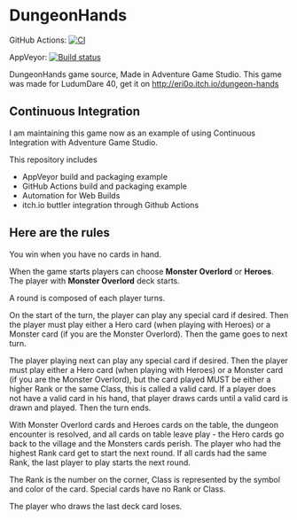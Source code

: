 # DungeonHands
GitHub Actions: [![CI](https://github.com/ericoporto/DungeonHands/actions/workflows/main.yml/badge.svg)](https://github.com/ericoporto/DungeonHands/actions/workflows/main.yml)

AppVeyor: [![Build status](https://ci.appveyor.com/api/projects/status/t4k6scc08hsqn750?svg=true)](https://ci.appveyor.com/project/ericoporto/dungeonhands)

DungeonHands game source, Made in Adventure Game Studio. This game was made for LudumDare 40, get it on http://eri0o.itch.io/dungeon-hands

## Continuous Integration

I am maintaining this game now as an example of using Continuous Integration with Adventure Game Studio.

This repository includes
- AppVeyor build and packaging example
- GitHub Actions build and packaging example
- Automation for Web Builds
- itch.io buttler integration through Github Actions

## Here are the rules

You win when you have no cards in hand.

When the game starts players can choose **Monster Overlord** or **Heroes**. The player with **Monster Overlord** deck starts.

A round is composed of each player turns.

On the start of the turn, the player can play any special card if desired. Then the player must play either a Hero card (when playing with Heroes) or a Monster card (if you are the Monster Overlord). Then the game goes to next turn.

The player playing next can play any special card if desired. Then the player must play either a Hero card (when playing with Heroes) or a Monster card (if you are the Monster Overlord), but the card played MUST be either a higher Rank or the same Class, this is called a valid card. If a player does not have a valid card in his hand, that player draws cards until a valid card is drawn and played. Then the turn ends.

With Monster Overlord cards and Heroes cards on the table, the dungeon encounter is resolved, and all cards on table leave play - the Hero cards go back to the village and the Monsters cards perish. The player who had the highest Rank card get to start the next round. If all cards had the same Rank, the last player to play starts the next round.

The Rank is the number on the corner, Class is represented by the symbol and color of the card. Special cards have no Rank or Class.

The player who draws the last deck card loses.
